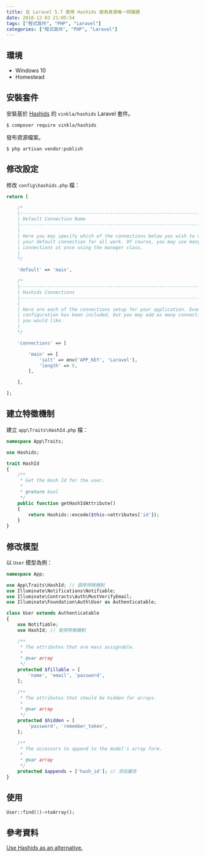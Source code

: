 ```yaml
---
title: 在 Laravel 5.7 使用 Hashids 做為資源唯一辨識碼
date: 2018-12-03 21:05:54
tags: ["程式寫作", "PHP", "Laravel"]
categories: ["程式寫作", "PHP", "Laravel"]
---
```


## 環境
- Windows 10
- Homestead

## 安裝套件
安裝基於 [Hashids](https://hashids.org/) 的 `vinkla/hashids` Laravel 套件。
```
$ composer require vinkla/hashids
```
發布資源檔案。
```
$ php artisan vendor:publish
```

## 修改設定
修改 `config\hashids.php` 檔：
```PHP
return [

    /*
    |--------------------------------------------------------------------------
    | Default Connection Name
    |--------------------------------------------------------------------------
    |
    | Here you may specify which of the connections below you wish to use as
    | your default connection for all work. Of course, you may use many
    | connections at once using the manager class.
    |
    */

    'default' => 'main',

    /*
    |--------------------------------------------------------------------------
    | Hashids Connections
    |--------------------------------------------------------------------------
    |
    | Here are each of the connections setup for your application. Example
    | configuration has been included, but you may add as many connections as
    | you would like.
    |
    */

    'connections' => [

        'main' => [
            'salt' => env('APP_KEY', 'Laravel'),
            'length' => 5,
        ],

    ],

];
```

## 建立特徵機制
建立 `app\Traits\HashId.php` 檔：
```PHP
namespace App\Traits;

use Hashids;

trait HashId
{
    /**
     * Get the Hash Id for the user.
     *
     * @return bool
     */
    public function getHashIdAttribute()
    {
        return Hashids::encode($this->attributes['id']);
    }
}
```

## 修改模型
以 `User` 模型為例：
```PHP
namespace App;

use App\Traits\HashId; // 調用特徵機制
use Illuminate\Notifications\Notifiable;
use Illuminate\Contracts\Auth\MustVerifyEmail;
use Illuminate\Foundation\Auth\User as Authenticatable;

class User extends Authenticatable
{
    use Notifiable;
    use HashId; // 使用特徵機制

    /**
     * The attributes that are mass assignable.
     *
     * @var array
     */
    protected $fillable = [
        'name', 'email', 'password',
    ];

    /**
     * The attributes that should be hidden for arrays.
     *
     * @var array
     */
    protected $hidden = [
        'password', 'remember_token',
    ];

    /**
     * The accessors to append to the model's array form.
     *
     * @var array
     */
    protected $appends = ['hash_id']; // 添加屬性
}
```

## 使用
```PHP
User::find(1)->toArray();
```

## 參考資料
[Use Hashids as an alternative.](https://blog.albert-chen.com/use-hashids-as-an-alternative/)